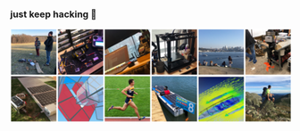 ### just keep hacking :hammer:

![Some of my projects](https://raw.githubusercontent.com/chrisdalke/chrisdalke/master/github%20tiles%20v3.png)
